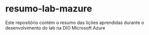 # resumo-lab-mazure
Este repositório contém o resumo das lições aprendidas durante o desenvolvimento do lab na DIO Microsoft Azure
